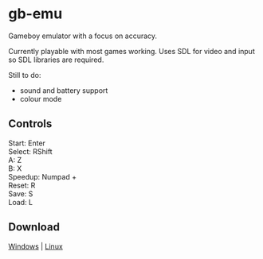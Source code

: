 # gb-emu
Gameboy emulator with a focus on accuracy.

Currently playable with most games working. Uses SDL for video and input so SDL libraries are required.

Still to do:

* sound and battery support
* colour mode

## Controls

Start: Enter  
Select: RShift  
A: Z  
B: X  
Speedup: Numpad +  
Reset: R  
Save: S  
Load: L

## Download
[Windows](http://s000.tinyupload.com/download.php?file_id=01725140414524668502&t=0172514041452466850225167) | 
[Linux](http://s000.tinyupload.com/download.php?file_id=16280143653076023967&t=1628014365307602396722219)
